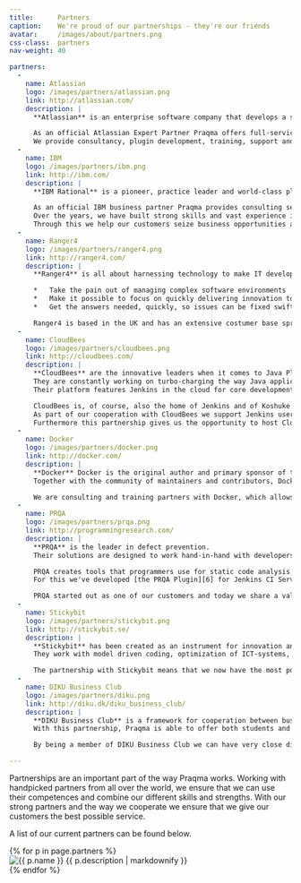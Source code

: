 ```yaml
---
title:      Partners
caption:    We're proud of our partnerships - they're our friends
avatar:     /images/about/partners.png
css-class:  partners
nav-weight: 40

partners:
  -
    name: Atlassian
    logo: /images/partners/atlassian.png
    link: http://atlassian.com/
    description: |
      **Atlassian** is an enterprise software company that develops a suite of products supporting the entire product development process.  

      As an official Atlassian Expert Partner Praqma offers full-service assistance tailored to our clients' specific needs on the entire Atlassian tool suite. 
      We provide consultancy, plugin development, training, support and migration to Git and Stash from Subversion, ClearCase, etc.
  -
    name: IBM
    logo: /images/partners/ibm.png
    link: http://ibm.com/
    description: |
      **IBM Rational** is a pioneer, practice leader and world-class platform provider in software and systems development.

      As an official IBM business partner Praqma provides consulting services across the entire IBM Rational portfolio. 
      Over the years, we have built strong skills and vast experience in designing, configuring and implementing the IBM Rational software solutions.
      Through this we help our customers seize business opportunities and achieve their goals. 
  -
    name: Ranger4
    logo: /images/partners/ranger4.png
    link: http://ranger4.com/
    description: |
      **Ranger4** is all about harnessing technology to make IT development and operations teams' lives more fun. Their solutions help companies:  

      *   Take the pain out of managing complex software environments
      *   Make it possible to focus on quickly delivering innovation to their costumers
      *   Get the answers needed, quickly, so issues can be fixed swiftly and easily  

      Ranger4 is based in the UK and has an extensive costumer base spread out over most of Europe.
  -
    name: CloudBees
    logo: /images/partners/cloudbees.png
    link: http://cloudbees.com/
    description: |
      **CloudBees** are the innovative leaders when it comes to Java Platform as a Service (PaaS).
      They are constantly working on turbo-charging the way Java applications are being built and deployed to meet the rapid pace of business in an online and increasingly mobile world. 
      Their platform features Jenkins in the cloud for core development services.

      CloudBees is, of course, also the home of Jenkins and of Koshuke Kawaguchi, founder and lead developer of Jenkins.
      As part of our cooperation with CloudBees we support Jenkins users in Europe and host the annual Jenkins CI User Event in Copenhagen.
      Furthermore this partnership gives us the opportunity to host CloudBees' official Jenkins courses as well as support the Enterprise version of Jenkins.
  -
    name: Docker
    logo: /images/partners/docker.png
    link: http://docker.com/
    description: |
      **Docker** Docker is the original author and primary sponsor of the Docker open source project. 
      Together with the community of maintainers and contributors, Docker aims to deliver tools to help developers build applications with open APIs and help sysadmins better manage these applications.

      We are consulting and training partners with Docker, which allows us to provide certified Docker training and consulting services to our customers.
  -
    name: PRQA
    logo: /images/partners/prqa.png
    link: http://programmingresearch.com/
    description: |
      **PRQA** is the leader in defect prevention. 
      Their solutions are designed to work hand-in-hand with developers to promote safe coding practices and proactively ensure the highest quality code for safety-critical and mission-critical systems.

      PRQA creates tools that programmers use for static code analysis and we help their customers implement them.
      For this we've developed [the PRQA Plugin][6] for Jenkins CI Server, which supports both the implementation and integration of these tools in customers' automated QA processes.

      PRQA started out as one of our customers and today we share a valuable partnership where we jointly help our customers improve their software's quality.
  -
    name: Stickybit
    logo: /images/partners/stickybit.png
    link: http://stickybit.se/
    description: |
      **Stickybit** has been created as an instrument for innovation and development. 
      They work with model driven coding, optimization of ICT-systems, system integration and software development.

      The partnership with Stickybit means that we now have the most powerful offer within the 'Øresund region' when it comes to tools, configuration management and system integration.
  -
    name: DIKU Business Club
    logo: /images/partners/diku.png
    link: http://diku.dk/diku_business_club/
    description: |
      **DIKU Business Club** is a framework for cooperation between business and DIKU (Datalogisk Institut København Universitet), concerning innovation, growth and knowledge sharing. 
      With this partnership, Praqma is able to offer both students and sponsors exciting programming projects.

      By being a member of DIKU Business Club we can have very close dialog with the students at DIKU, engage them in different projects and offer them research projects or even job opportunities.

---
```


Partnerships are an important part of the way Praqma works. 
Working with handpicked partners from all over the world, we ensure that we can use their competences and combine our different skills and strengths. 
With our strong partners and the way we cooperate we ensure that we give our customers the best possible service.

A list of our current partners can be found below.

<div class="partners">
  <div class="partners-wrapper">
    {% for p in page.partners %}
      <div class="partner">
        <a {% if p.link %}href="{{ p.link }}" {% endif %}target="_blank" title="{{ p.name }}"><img src="{{ p.logo }}" alt="{{ p.name }}"></a>
        {{ p.description | markdownify }}
      </div>
    {% endfor %}
  </div>
</div>
